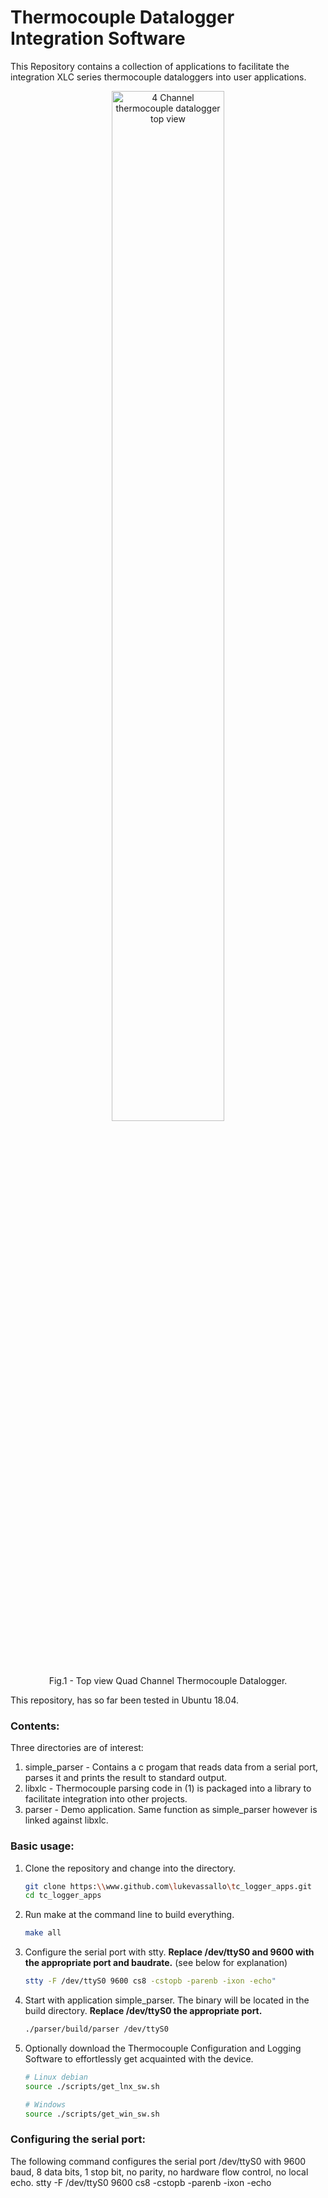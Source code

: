 # Thermocouple Datalogger Integration Software
This Repository contains a collection of applications to facilitate the integration XLC series thermocouple dataloggers into user applications.

<figure align="center">
<img src="https://wwww.lukevassallo.com/thermocouple_datalogger/images/xlc4_top_view.jpg" width="65%" height="65%" alt="4 Channel thermocouple datalogger top view">
<figcaption>Fig.1 - Top view Quad Channel Thermocouple Datalogger.</figcaption>
</figure>

This repository, has so far been tested in Ubuntu 18.04.

### Contents:
Three directories are of interest:
1. simple_parser - Contains a c progam that reads data from a serial port, parses it and prints the result to standard output. 
2. libxlc - Thermocouple parsing code in (1) is packaged into a library to facilitate integration into other projects. 
3. parser - Demo application. Same function as simple_parser however is linked against libxlc.

### Basic usage: 
1. Clone the repository and change into the directory.
    ```sh
    git clone https:\\www.github.com\lukevassallo\tc_logger_apps.git
    cd tc_logger_apps
    ```
2. Run make at the command line to build everything.
    ```sh
    make all
    ```
3. Configure the serial port with stty. **Replace /dev/ttyS0 and 9600 with the appropriate port and baudrate.** (see below for explanation) 
    ```sh
    stty -F /dev/ttyS0 9600 cs8 -cstopb -parenb -ixon -echo"
    ```
4. Start with application simple_parser. The binary will be located in the build directory. **Replace /dev/ttyS0 the appropriate port.**
    ```sh
    ./parser/build/parser /dev/ttyS0
    ```
5. Optionally download the Thermocouple Configuration and Logging Software to effortlessly get acquainted with the device. 
    ```sh
    # Linux debian
    source ./scripts/get_lnx_sw.sh
    
    # Windows
    source ./scripts/get_win_sw.sh
    ```

### Configuring the serial port: 
The following command configures the serial port /dev/ttyS0 with 9600 baud, 8 data bits, 1 stop bit, no parity, no hardware flow control, no local echo.
stty -F /dev/ttyS0 9600 cs8 -cstopb -parenb -ixon -echo
